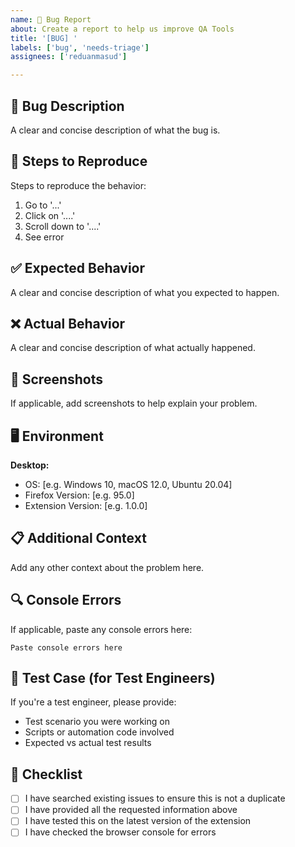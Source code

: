 ```yaml
---
name: 🐛 Bug Report
about: Create a report to help us improve QA Tools
title: '[BUG] '
labels: ['bug', 'needs-triage']
assignees: ['reduanmasud']

---
```


## 🐛 Bug Description
A clear and concise description of what the bug is.

## 🔄 Steps to Reproduce
Steps to reproduce the behavior:
1. Go to '...'
2. Click on '....'
3. Scroll down to '....'
4. See error

## ✅ Expected Behavior
A clear and concise description of what you expected to happen.

## ❌ Actual Behavior
A clear and concise description of what actually happened.

## 📸 Screenshots
If applicable, add screenshots to help explain your problem.

## 🖥️ Environment
**Desktop:**
- OS: [e.g. Windows 10, macOS 12.0, Ubuntu 20.04]
- Firefox Version: [e.g. 95.0]
- Extension Version: [e.g. 1.0.0]

## 📋 Additional Context
Add any other context about the problem here.

## 🔍 Console Errors
If applicable, paste any console errors here:
```
Paste console errors here
```

## 🧪 Test Case (for Test Engineers)
If you're a test engineer, please provide:
- Test scenario you were working on
- Scripts or automation code involved
- Expected vs actual test results

## 📝 Checklist
- [ ] I have searched existing issues to ensure this is not a duplicate
- [ ] I have provided all the requested information above
- [ ] I have tested this on the latest version of the extension
- [ ] I have checked the browser console for errors
